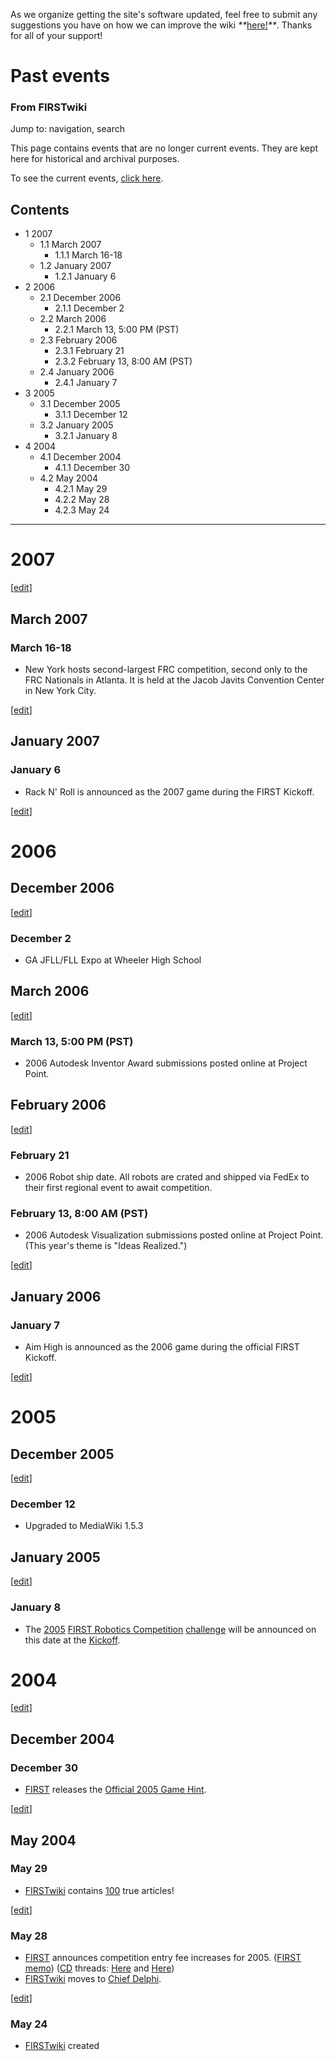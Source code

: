 As we organize getting the site's software updated, feel free to submit any
suggestions you have on how we can improve the wiki
_**_[here!](/index.php/User:Hallry/Suggestions "User:Hallry/Suggestions"
)_**_. Thanks for all of your support!

# Past events

### From FIRSTwiki

Jump to: navigation, search

This page contains events that are no longer current events. They are kept
here for historical and archival purposes.

To see the current events, [click here](/index.php/Current_events "Current
events" ).

## Contents

  * 1 2007
    * 1.1 March 2007
      * 1.1.1 March 16-18
    * 1.2 January 2007
      * 1.2.1 January 6
  * 2 2006
    * 2.1 December 2006
      * 2.1.1 December 2
    * 2.2 March 2006
      * 2.2.1 March 13, 5:00 PM (PST)
    * 2.3 February 2006
      * 2.3.1 February 21
      * 2.3.2 February 13, 8:00 AM (PST)
    * 2.4 January 2006
      * 2.4.1 January 7
  * 3 2005
    * 3.1 December 2005
      * 3.1.1 December 12
    * 3.2 January 2005
      * 3.2.1 January 8
  * 4 2004
    * 4.1 December 2004
      * 4.1.1 December 30
    * 4.2 May 2004
      * 4.2.1 May 29
      * 4.2.2 May 28
      * 4.2.3 May 24  
---  
  

#  2007

[[edit](/index.php?title=Past_events&action=edit&section=2 "Edit section:
March 2007" )]

##  March 2007


###  March 16-18

  * New York hosts second-largest FRC competition, second only to the FRC Nationals in Atlanta. It is held at the Jacob Javits Convention Center in New York City. 

[[edit](/index.php?title=Past_events&action=edit&section=4 "Edit section:
January 2007" )]

##  January 2007


###  January 6

  * Rack N' Roll is announced as the 2007 game during the FIRST Kickoff. 

[[edit](/index.php?title=Past_events&action=edit&section=6 "Edit section:
2006" )]

#  2006


##  December 2006

[[edit](/index.php?title=Past_events&action=edit&section=8 "Edit section:
December 2" )]

###  December 2

  * GA JFLL/FLL Expo at Wheeler High School 


##  March 2006

[[edit](/index.php?title=Past_events&action=edit&section=10 "Edit section:
March 13, 5:00 PM \(PST\)" )]

###  March 13, 5:00 PM (PST)

  * 2006 Autodesk Inventor Award submissions posted online at Project Point. 


##  February 2006

[[edit](/index.php?title=Past_events&action=edit&section=12 "Edit section:
February 21" )]

###  February 21

  * 2006 Robot ship date. All robots are crated and shipped via FedEx to their first regional event to await competition. 


###  February 13, 8:00 AM (PST)

  * 2006 Autodesk Visualization submissions posted online at Project Point. (This year's theme is "Ideas Realized.") 

[[edit](/index.php?title=Past_events&action=edit&section=14 "Edit section:
January 2006" )]

##  January 2006


###  January 7

  * Aim High is announced as the 2006 game during the official FIRST Kickoff. 

[[edit](/index.php?title=Past_events&action=edit&section=16 "Edit section:
2005" )]

#  2005


##  December 2005

[[edit](/index.php?title=Past_events&action=edit&section=18 "Edit section:
December 12" )]

###  December 12

  * Upgraded to MediaWiki 1.5.3 


##  January 2005

[[edit](/index.php?title=Past_events&action=edit&section=20 "Edit section:
January 8" )]

###  January 8

  * The [2005](/index.php/Untitled_2005_game "Untitled 2005 game" ) [FIRST Robotics Competition](/index.php/FIRST_Robotics_Competition "FIRST Robotics Competition" ) [challenge](/index.php/Game "Game" ) will be announced on this date at the [Kickoff](/index.php/Kickoff "Kickoff" ). 


#  2004

[[edit](/index.php?title=Past_events&action=edit&section=22 "Edit section:
December 2004" )]

##  December 2004


###  December 30

  * [FIRST](/index.php/FIRST "FIRST" ) releases the [Official 2005 Game Hint](/index.php/Official_2005_Game_Hint "Official 2005 Game Hint" ). 

[[edit](/index.php?title=Past_events&action=edit&section=24 "Edit section: May
2004" )]

##  May 2004


###  May 29

  * [FIRSTwiki](/index.php/FIRSTwiki "FIRSTwiki" ) contains [100](/index.php/Special:Statistics "Special:Statistics" ) true articles! 

[[edit](/index.php?title=Past_events&action=edit&section=26 "Edit section: May
28" )]

###  May 28

  * [FIRST](/index.php/FIRST "FIRST" ) announces competition entry fee increases for 2005. ([FIRST memo](http://www.usfirst.org/robotics/2005/regfeememo.htm "http://www.usfirst.org/robotics/2005/regfeememo.htm" )) ([CD](/index.php/Chief_Delphi "Chief Delphi" ) threads: [Here](http://www.chiefdelphi.com/forums/showthread.php?threadid=28820 "http://www.chiefdelphi.com/forums/showthread.php?threadid=28820" ) and [Here](http://www.chiefdelphi.com/forums/showthread.php?threadid=28828 "http://www.chiefdelphi.com/forums/showthread.php?threadid=28828" )) 
  * [FIRSTwiki](/index.php/FIRSTwiki "FIRSTwiki" ) moves to [Chief Delphi](/index.php/Chief_Delphi "Chief Delphi" ). 

[[edit](/index.php?title=Past_events&action=edit&section=27 "Edit section: May
24" )]

### May 24

  * [FIRSTwiki](/index.php/FIRSTwiki "FIRSTwiki" ) created 

